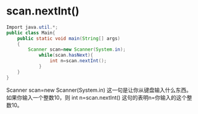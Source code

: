 # scan.nextInt()

```Java
Import java.util.*;
public class Main{
    public static void main(String[] args)
    {
        Scanner scan=new Scanner(System.in);
            while(scan.hasNext){
                int n=scan.nextInt();
            }
    }
}
```

Scanner scan=new Scanner(System.in) 这一句是让你从键盘输入什么东西。
如果你输入一个整数10，则
int n=scan.nextInt() 这句的表明n=你输入的这个整数10。